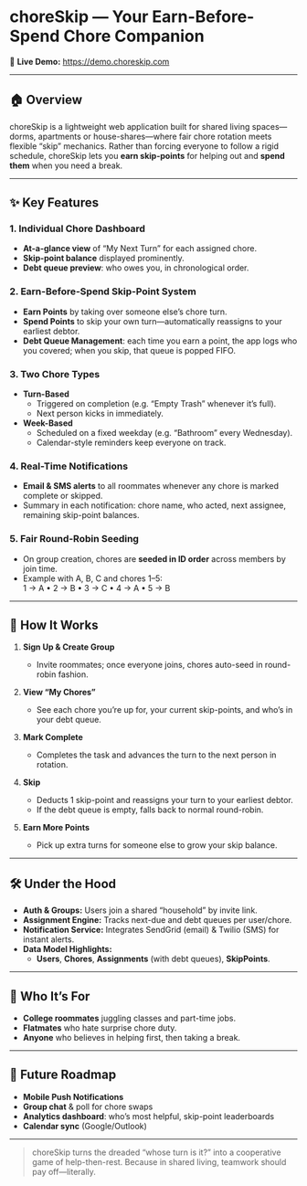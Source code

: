 # choreSkip — Your Earn-Before-Spend Chore Companion

🔗 **Live Demo:** https://demo.choreskip.com

---

## 🏠 Overview

choreSkip is a lightweight web application built for shared living spaces—dorms, apartments or house-shares—where fair chore rotation meets flexible “skip” mechanics. Rather than forcing everyone to follow a rigid schedule, choreSkip lets you **earn skip-points** for helping out and **spend them** when you need a break.

---

## ✨ Key Features

### 1. Individual Chore Dashboard  
- **At-a-glance view** of “My Next Turn” for each assigned chore.  
- **Skip-point balance** displayed prominently.  
- **Debt queue preview**: who owes you, in chronological order.

### 2. Earn-Before-Spend Skip-Point System  
- **Earn Points** by taking over someone else’s chore turn.  
- **Spend Points** to skip your own turn—automatically reassigns to your earliest debtor.  
- **Debt Queue Management**: each time you earn a point, the app logs who you covered; when you skip, that queue is popped FIFO.

### 3. Two Chore Types  
- **Turn-Based**  
  - Triggered on completion (e.g. “Empty Trash” whenever it’s full).  
  - Next person kicks in immediately.  
- **Week-Based**  
  - Scheduled on a fixed weekday (e.g. “Bathroom” every Wednesday).  
  - Calendar-style reminders keep everyone on track.

### 4. Real-Time Notifications  
- **Email & SMS alerts** to all roommates whenever any chore is marked complete or skipped.  
- Summary in each notification: chore name, who acted, next assignee, remaining skip-point balances.

### 5. Fair Round-Robin Seeding  
- On group creation, chores are **seeded in ID order** across members by join time.  
- Example with A, B, C and chores 1–5:  
  1 → A • 2 → B • 3 → C • 4 → A • 5 → B  

---

## 🚀 How It Works

1. **Sign Up & Create Group**  
   - Invite roommates; once everyone joins, chores auto-seed in round-robin fashion.  

2. **View “My Chores”**  
   - See each chore you’re up for, your current skip-points, and who’s in your debt queue.  

3. **Mark Complete**  
   - Completes the task and advances the turn to the next person in rotation.  

4. **Skip**  
   - Deducts 1 skip-point and reassigns your turn to your earliest debtor.  
   - If the debt queue is empty, falls back to normal round-robin.  

5. **Earn More Points**  
   - Pick up extra turns for someone else to grow your skip balance.  

---

## 🛠 Under the Hood

- **Auth & Groups:** Users join a shared “household” by invite link.  
- **Assignment Engine:** Tracks next-due and debt queues per user/chore.  
- **Notification Service:** Integrates SendGrid (email) & Twilio (SMS) for instant alerts.  
- **Data Model Highlights:**  
  - **Users**, **Chores**, **Assignments** (with debt queues), **SkipPoints**.

---

## 👥 Who It’s For

- **College roommates** juggling classes and part-time jobs.  
- **Flatmates** who hate surprise chore duty.  
- **Anyone** who believes in helping first, then taking a break.

---

## 🌱 Future Roadmap

- **Mobile Push Notifications**  
- **Group chat** & poll for chore swaps  
- **Analytics dashboard**: who’s most helpful, skip-point leaderboards  
- **Calendar sync** (Google/Outlook)

---

> choreSkip turns the dreaded “whose turn is it?” into a cooperative game of help-then-rest. Because in shared living, teamwork should pay off—literally.  
